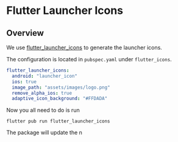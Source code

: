 # Flutter Launcher Icons

## Overview

We use [flutter_launcher_icons](https://pub.dev/packages/flutter_launcher_icons) to generate the launcher icons.

The configuration is located in `pubspec.yaml` under `flutter_icons`.

```yaml
flutter_launcher_icons:
  android: "launcher_icon"
  ios: true
  image_path: "assets/images/logo.png"
  remove_alpha_ios: true
  adaptive_icon_background: "#FFDADA"
```

Now you all need to do is run

```shell
flutter pub run flutter_launcher_icons
```

The package will update the n
